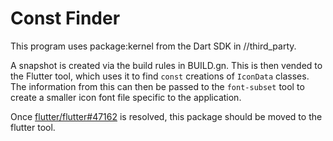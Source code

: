 # Const Finder

This program uses package:kernel from the Dart SDK in //third_party.

A snapshot is created via the build rules in BUILD.gn. This is then vended to
the Flutter tool, which uses it to find `const` creations of `IconData` classes.
The information from this can then be passed to the `font-subset` tool to create
a smaller icon font file specific to the application.

Once [flutter/flutter#47162](https://github.com/flutter/flutter/issues/47162) is
resolved, this package should be moved to the flutter tool.
